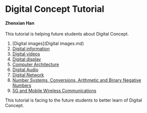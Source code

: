 # Digital Concept Tutorial
#### Zhenxian Han

This tutorial is helping future students about Digital Concept.
1. [Digital images](Digital images.md)
2. [Digital information]()
3. [Digital videos]()
4. [Digital display]()
5. [Computer Architecture]()
6. [Digital Audio]()
7. [Digital Network]()
8. [Number Systems, Conversions, Arithmetic and Binary Negative Numbers]()
9. [5G and Mobile Wireless Communications]()

This tutorial is facing to the future students to better learn of Digital Concept.

